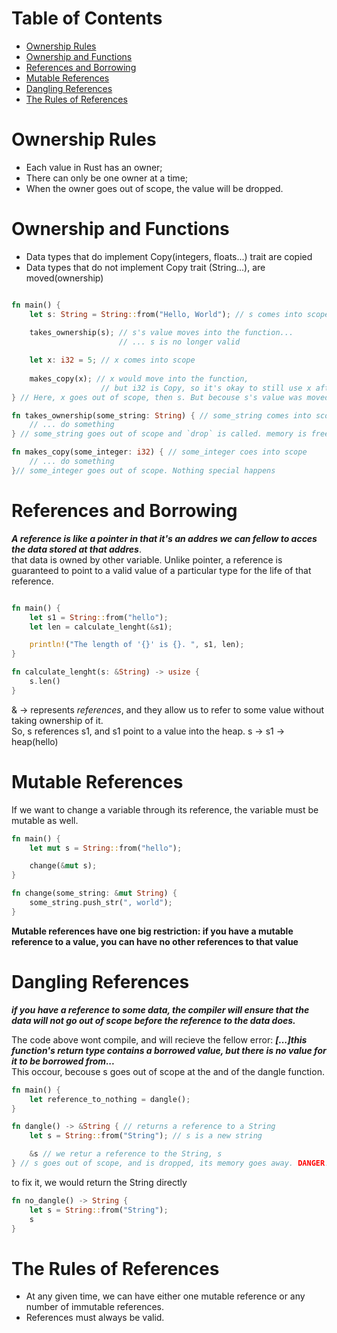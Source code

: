 # Table of Contents
- [Ownership Rules](#ownership-rules)
- [Ownership and Functions](#ownership-and-functions)
- [References and Borrowing](#references-and-borrowing)
- [Mutable References](#mutable-references)
- [Dangling References](#dangling-references)
- [The Rules of References](#the-rule-of-references)

# Ownership Rules
- Each value in Rust has an owner;
- There can only be one owner at a time;
- When the owner goes out of scope, the value will be dropped.

# Ownership and Functions
- Data types that do implement Copy(integers, floats...) trait are copied
- Data types that do not implement Copy trait (String...), are moved(ownership)

```rust

fn main() {
    let s: String = String::from("Hello, World"); // s comes into scope
    
    takes_ownership(s); // s's value moves into the function...
                        // ... s is no longer valid

    let x: i32 = 5; // x comes into scope
                    
    makes_copy(x); // x would move into the function,
                    // but i32 is Copy, so it's okay to still use x afterward
} // Here, x goes out of scope, then s. But becouse s's value was moved, nothing special happens.

fn takes_ownership(some_string: String) { // some_string comes into scope
    // ... do something
} // some_string goes out of scope and `drop` is called. memory is freed

fn makes_copy(some_integer: i32) { // some_integer coes into scope
    // ... do something
}// some_integer goes out of scope. Nothing special happens
```

# References and Borrowing
***A reference is like a pointer in that it's an addres we can fellow to acces the data stored at that addres***.  
that data is owned by other variable. Unlike pointer, a reference is guaranteed to point to a valid value of a particular type for the life of that reference.

```rust

fn main() {
    let s1 = String::from("hello");
    let len = calculate_lenght(&s1);

    println!("The length of '{}' is {}. ", s1, len);
}

fn calculate_lenght(s: &String) -> usize {
    s.len()
}
```
& -> represents *references*, and they allow us to refer to some value without taking ownership of it.  
So, s references s1, and s1 point to a value into the heap. s -> s1 -> heap(hello)

# Mutable References
If we want to change a variable through its reference, the variable must be mutable as well.  

```rust
fn main() {
    let mut s = String::from("hello");

    change(&mut s);
}

fn change(some_string: &mut String) {
    some_string.push_str(", world");
}
```

**Mutable references have one big restriction: if you have a mutable reference to a value,
you can have no other references to that value**

# Dangling References
***if you have a reference to some data, the compiler will ensure that the data will not go out of scope before the reference to the data does.***   

The code above wont compile, and will recieve the fellow error:
***[...]this function's return type contains a borrowed value, but there is no value for it to be borrowed from...***  
This occour, becouse s goes out of scope at the and of the dangle function.

```rust
fn main() {
    let reference_to_nothing = dangle();
}

fn dangle() -> &String { // returns a reference to a String
    let s = String::from("String"); // s is a new string

    &s // we retur a reference to the String, s
} // s goes out of scope, and is dropped, its memory goes away. DANGER!!!!!!!!
```

to fix it, we would return the String directly

```rust
fn no_dangle() -> String {
    let s = String::from("String");
    s
}

```
# The Rules of References
- At any given time, we can have either one mutable reference or any number of immutable references.  
- References must always be valid.  
